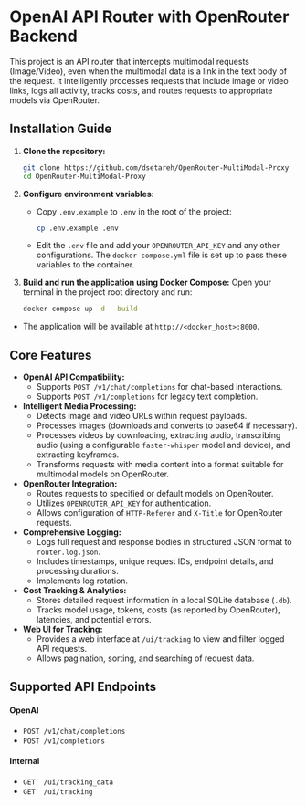 # OpenAI API Router with OpenRouter Backend

This project is an API router that intercepts multimodal requests (Image/Video), even when the multimodal data is a link in the text body of the request. It intelligently processes requests that include image or video links, logs all activity, tracks costs, and routes requests to appropriate models via OpenRouter.


## Installation Guide

1.  **Clone the repository:**
    ```bash
    git clone https://github.com/dsetareh/OpenRouter-MultiModal-Proxy
    cd OpenRouter-MultiModal-Proxy
    ```

2.  **Configure environment variables:**
    *   Copy `.env.example` to `.env` in the root of the project:
        ```bash
        cp .env.example .env
        ```
    *   Edit the `.env` file and add your `OPENROUTER_API_KEY` and any other configurations. The `docker-compose.yml` file is set up to pass these variables to the container.

3.  **Build and run the application using Docker Compose:**
    Open your terminal in the project root directory and run:
    ```bash
    docker-compose up -d --build
    ```
*   The application will be available at `http://<docker_host>:8000`.

## Core Features

*   **OpenAI API Compatibility:**
    *   Supports `POST /v1/chat/completions` for chat-based interactions.
    *   Supports `POST /v1/completions` for legacy text completion.
*   **Intelligent Media Processing:**
    *   Detects image and video URLs within request payloads.
    *   Processes images (downloads and converts to base64 if necessary).
    *   Processes videos by downloading, extracting audio, transcribing audio (using a configurable `faster-whisper` model and device), and extracting keyframes.
    *   Transforms requests with media content into a format suitable for multimodal models on OpenRouter.
*   **OpenRouter Integration:**
    *   Routes requests to specified or default models on OpenRouter.
    *   Utilizes `OPENROUTER_API_KEY` for authentication.
    *   Allows configuration of `HTTP-Referer` and `X-Title` for OpenRouter requests.
*   **Comprehensive Logging:**
    *   Logs full request and response bodies in structured JSON format to `router.log.json`.
    *   Includes timestamps, unique request IDs, endpoint details, and processing durations.
    *   Implements log rotation.
*   **Cost Tracking & Analytics:**
    *   Stores detailed request information in a local SQLite database (`.db`).
    *   Tracks model usage, tokens, costs (as reported by OpenRouter), latencies, and potential errors.
*   **Web UI for Tracking:**
    *   Provides a web interface at `/ui/tracking` to view and filter logged API requests.
    *   Allows pagination, sorting, and searching of request data.

## Supported API Endpoints
#### OpenAI
*   `POST /v1/chat/completions`
*   `POST /v1/completions`
#### Internal
*   `GET  /ui/tracking_data`
*   `GET  /ui/tracking`